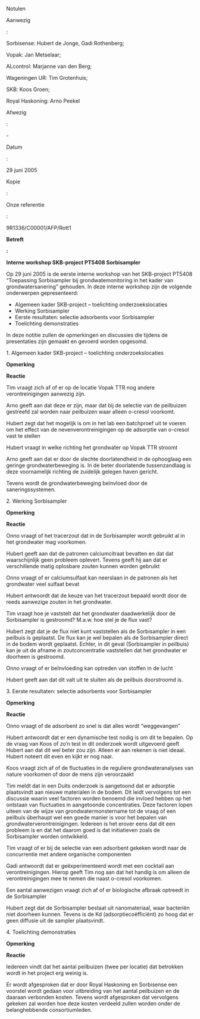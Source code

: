<a id="bkmLanguageMinutes"></a>Notulen

<a id="bkmLanguageClient"></a>Aanwezig

:

<a id="bkmClient"></a>Sorbisense: Hubert de Jonge, Gadi Rothenberg;

Vopak: Jan Metselaar; 

ALcontrol: Marjanne van den Berg; 

Wageningen UR: Tim Grotenhuis; 

SKB: Koos Groen; 

Royal Haskoning: Arno Peekel

<a id="bkmLanguageSetupBy"></a>Afwezig

:

<a id="bkmSetupBy"></a>\-

<a id="bkmLanguageDate"></a>Datum

:

<a id="bkmDate"></a>29 juni 2005

<a id="bkmLanguageCC"></a>Kopie

:

<a id="bkmCC"></a>

<a id="bkmLanguageOurReference"></a>Onze referentie

:

<a id="bkmOurReference"></a>9R1336/C00001/AFP/Rott1

<a id="bkmLanguageSubject"></a>__Betreft__

__:__

<a id="bkmSubject"></a>__Interne workshop SKB\-project PT5408 Sorbisampler__

<a id="bkmBeginText"></a>Op 29 juni 2005 is de eerste interne workshop van het SKB\-project PT5408 “Toepassing Sorbisampler bij grondwatemonitoring in het kader van grondwatersanering” gehouden\. In deze interne workshop zijn de volgende onderwerpen gepresenteerd:

- Algemeen kader SKB\-project – toelichting onderzoekslocaties
- Werking Sorbisampler
- Eerste resultaten: selectie adsorbents voor Sorbisampler
- Toelichting demonstraties

In deze notitie zullen de opmerkingen en discussies die tijdens de presentaties zijn gemaakt en gevoerd worden opgesomd\.

1\.	Algemeen kader SKB\-project – toelichting onderzoekslocaties

__Opmerking__

__Reactie__

Tim vraagt zich af of er op de locatie Vopak TTR nog andere verontreinigingen aanwezig zijn\.

Arno geeft aan dat deze er zijn, maar dat bij de selectie van de peilbuizen gestreefd zal worden naar peilbuizen waar alleen o\-cresol voorkomt\.

Hubert zegt dat het mogelijk is om in het lab een batchproef uit te voeren om het effect van de nevenverontreinigingen op de adsorptie van o\-cresol vast te stellen

Hubert vraagt in welke richting het grondwater op Vopak TTR stroomt

Arno geeft aan dat er door de slechte doorlatendheid in de ophooglaag een geringe grondwaterbeweging is\. In de beter doorlatende tussenzandlaag is deze voornamelijk richting de zuidelijk gelegen haven gericht\.

Tevens wordt de grondwaterbeweging beïnvloed door de saneringssystemen\.

2\.	Werking Sorbisampler

__Opmerking__

__Reactie__

Onno vraagt of het tracerzout dat in de Sorbisampler wordt gebruikt al in het grondwater mag voorkomen\.

Hubert geeft aan dat de patronen calciumcitraat bevatten en dat dat waarschijnlijk geen probleem oplevert\. Tevens geeft hij aan dat er verschillende matig oplosbare zouten kunnen worden gebruikt

Onno vraagt of er calciumsulfaat kan neerslaan in de patronen als het grondwater veel sulfaat bevat

Hubert antwoordt dat de keuze van het tracerzout bepaald wordt door de reeds aanwezige zouten in het grondwater\.

Tim vraagt hoe je vaststelt dat het grondwater daadwerkelijk door de Sorbisampler is gestroomd? M\.a\.w\. hoe stel je de flux vast?

Hubert zegt dat je de flux niet kunt vaststellen als de Sorbisampler in een peilbuis is geplaatst\. De flux kan je wel bepalen als de Sorbisampler direct in de bodem wordt geplaatst\. Echter, in dit geval \(Sorbisampler in peilbuis\) kan je uit de afname in zoutconcentratie vaststellen dat het grondwater er doorheen is gestroomd\.

Onno vraagt of er beïnvloeding kan optreden van stoffen in de lucht

Hubert geeft aan dat dit valt uit te sluiten als de peilbuis doorstroomd is\.

3\.	Eerste resultaten: selectie adsorbents voor Sorbisampler

__Opmerking__

__Reactie__

Onno vraagt of de adsorbent zo snel is dat alles wordt “weggevangen”

Hubert antwoordt dat er een dynamische test nodig is om dit te bepalen\. Op de vraag van Koos of zo’n test in dit onderzoek wordt uitgevoerd geeft Hubert aan dat dit wel beter zou zijn\. Alleen er aan rekenen is niet ideaal\. Hubert noteert dit even en kijkt er nog naar\.

Koos vraagt zich af of de fluctuaties in de reguliere grondwateranalyses van nature voorkomen of door de mens zijn veroorzaakt

Tim meldt dat in een Duits onderzoek is aangetoond dat er adsorptie plaatsvindt aan nieuwe materialen in de bodem\. Dit leidt vervolgens tot een discussie waarin veel factoren worden benoemd die invloed hebben op het ontstaan van fluctuaties in aangetoonde concentraties\. Deze factoren lopen uiteen van de wijze van grondwatermonstername tot de vraag of een peilbuis überhaupt wel een goede manier is voor het bepalen van grondwaterverontreinigingen\. Iedereen is het erover eens dat dit een probleem is en dat het daarom goed is dat initiatieven zoals de Sorbisampler worden ontwikkeld\.

Tim vraagt of er bij de selectie van een adsorbent gekeken wordt naar de concurrentie met andere organische componenten

Gadi antwoordt dat er geëxperimenteerd wordt met een cocktail aan verontreinigingen\. Hierop geeft Tim nog aan dat het handig is om alleen de verontreinigingen mee te nemen die naast o\-cresol voorkomen\.

Een aantal aanwezigen vraagt zich af of er biologische afbraak optreedt in de Sorbisampler

Hubert zegt dat de Sorbisampler bestaat uit nanomateriaal, waar bacteriën niet doorheen kunnen\. Tevens is de Kd \(adsorptiecoëfficiënt\) zo hoog dat er geen diffusie uit de sampler plaatsvindt\.

4\.	Toelichting demonstraties

__Opmerking__

__Reactie__

Iedereen vindt dat het aantal peilbuizen \(twee per locatie\) dat betrokken wordt in het project erg weinig is\.

Er wordt afgesproken dat er door Royal Haskoning en Sorbisense een voorstel wordt gedaan voor uitbreiding van het aantal peilbuizen en de daaraan verbonden kosten\. Tevens wordt afgesproken dat vervolgens gekeken zal worden hoe deze kosten verdeeld zullen worden onder de belanghebbende consortiumleden\.

